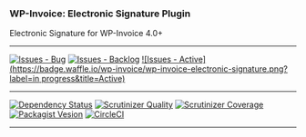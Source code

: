 ### WP-Invoice: Electronic Signature Plugin

Electronic Signature for WP-Invoice 4.0+

***
[![Issues - Bug](https://badge.waffle.io/wp-invoice/wp-invoice-electronic-signature.png?label=bug&title=Bugs)](http://waffle.io/wp-invoice/wp-invoice-electronic-signature)
[![Issues - Backlog](https://badge.waffle.io/wp-invoice/wp-invoice-electronic-signature.png?label=backlog&title=Backlog)](http://waffle.io/wp-invoice/wp-invoice-electronic-signature/)
[![Issues - Active](https://badge.waffle.io/wp-invoice/wp-invoice-electronic-signature.png?label=in progress&title=Active)](http://waffle.io/wp-invoice/wp-invoice-electronic-signature/)
***
[![Dependency Status](https://gemnasium.com/wp-invoice/wp-invoice-electronic-signature.svg)](https://gemnasium.com/wp-invoice/wp-invoice-electronic-signature)
[![Scrutinizer Quality](http://img.shields.io/scrutinizer/g/wp-invoice/wp-invoice-electronic-signature.svg)](https://scrutinizer-ci.com/g/wp-invoice/wp-invoice-electronic-signature)
[![Scrutinizer Coverage](http://img.shields.io/scrutinizer/coverage/g/wp-invoice/wp-invoice-electronic-signature.svg)](https://scrutinizer-ci.com/g/wp-invoice/wp-invoice-electronic-signature)
[![Packagist Vesion](http://img.shields.io/packagist/v/wp-invoice/wp-invoice-electronic-signature.svg)](https://packagist.org/packages/wp-invoice/wp-invoice-electronic-signature)
[![CircleCI](https://circleci.com/gh/wp-invoice/wp-invoice-electronic-signature.png)](https://circleci.com/gh/wp-invoice/wp-invoice-electronic-signature)
***
